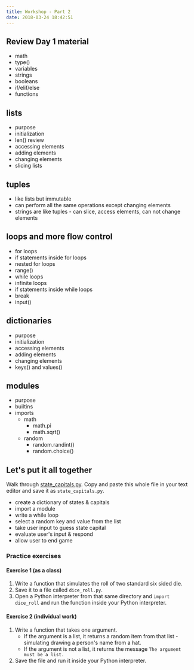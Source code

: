 ```yaml
---
title: Workshop - Part 2
date: 2018-03-24 18:42:51
---
```


## Review Day 1 material

* math
* type()
* variables
* strings
* booleans
* if/elif/else
* functions

## lists

* purpose
* initialization
* len() review
* accessing elements
* adding elements
* changing elements
* slicing lists

## tuples

* like lists but immutable
* can perform all the same operations except changing elements
* strings are like tuples - can slice, access elements, can not change elements

## loops and more flow control

* for loops
* if statements inside for loops
* nested for loops
* range()
* while loops
* infinite loops
* if statements inside while loops
* break
* input()

## dictionaries

* purpose
* initialization
* accessing elements
* adding elements
* changing elements
* keys() and values()

## modules

* purpose
* builtins
* imports
    * math
        * math.pi
        * math.sqrt()    
    * random
        * random.randint()
        * random.choice()

## Let's put it all together

Walk through [state_capitals.py](capitals.py). Copy and paste this whole file in your text editor and save it as `state_capitals.py`.

* create a dictionary of states & capitals 
* import a module
* write a while loop 
* select a random key and value from the list
* take user input to guess state capital
* evaluate user's input & respond
* allow user to end game

### Practice exercises

#### Exercise 1 (as a class)

1. Write a function that simulates the roll of two standard six sided die. 
2. Save it to a file called `dice_roll.py`.
3. Open a Python interpreter from that same directory and `import dice_roll` and run the function inside your Python interpreter.

#### Exercise 2 (individual work)

1. Write a function that takes one argument.  
    - If the argument is a list, it returns a random item from that list - simulating drawing a person's name from a hat.  
    - If the argument is not a list, it returns the message `The argument must be a list.`
2. Save the file and run it inside your Python interpreter.
